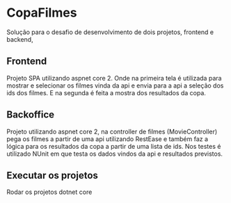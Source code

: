 # CopaFilmes
Solução para o desafio de desenvolvimento de dois projetos, frontend e backend,

## Frontend
Projeto SPA utilizando aspnet core 2. Onde na primeira tela é utilizada para mostrar e selecionar os filmes vinda da api e envia para a api a seleção dos ids dos filmes. E na segunda é feita a mostra dos resultados da copa.

## Backoffice
Projeto utilizando aspnet core 2, na controller de filmes (MovieController) pega os filmes a partir de uma api utilizando RestEase e também faz a lógica para os resultados da copa a partir de uma lista de ids.
Nos testes é utilizado NUnit em que testa os dados vindos da api e resultados previstos.

## Executar os projetos
Rodar os projetos dotnet core
